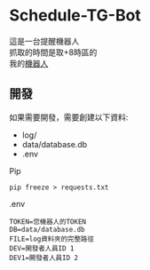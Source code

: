 # Schedule-TG-Bot

這是一台提醒機器人  
抓取的時間是取+8時區的  
我的[機器人](https://t.me/EZMider_bot)

## 開發

如果需要開發，需要創建以下資料:

- log/
- data/database.db
- .env

Pip
```
pip freeze > requests.txt
```

.env
```dotenv
TOKEN=您機器人的TOKEN
DB=data/database.db
FILE=log資料夾的完整路徑
DEV=開發者人員ID 1
DEV1=開發者人員ID 2
```